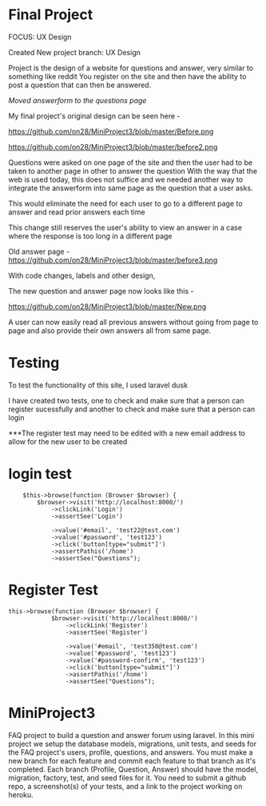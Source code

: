 # Final Project

FOCUS: UX Design

Created New project branch: UX Design

Project is the design of a website for questions and answer, very similar to something like reddit
You register on the site and then have the ability to post a question that can then be answered. 

_Moved answerform to the questions page_

My final project's original design can be seen here - 

https://github.com/on28/MiniProject3/blob/master/Before.png

https://github.com/on28/MiniProject3/blob/master/before2.png

Questions were asked on one page of the site and then the user had to be taken to another page in other to answer the question
With the way that the web is used today, this does not suffice and we needed another way to integrate the answerform
into same page as the question that a user asks. 

This would eliminate the need for each user to go to a different page to answer and read prior answers each time

This change still reserves the user's ability to view an answer in a case where the response is too long in a different page

Old answer page - 
https://github.com/on28/MiniProject3/blob/master/before3.png

With code changes, labels and other design,

The new question and answer page now looks like this - 

https://github.com/on28/MiniProject3/blob/master/New.png

A user can now easily read all previous answers without going from page to page and also provide their own answers all
from same page.

# Testing

To test the functionality of this site, I used laravel dusk

I have created two tests, one to check and make sure that a person can register sucessfully and another to check and 
make sure that a person can login

***The register test may need to be edited with a new email address to allow for the new user to be created

# login test

        $this->browse(function (Browser $browser) {
            $browser->visit('http://localhost:8000/')
                ->clickLink('Login')
                ->assertSee('Login')

                ->value('#email', 'test22@test.com')
                ->value('#password', 'test123')
                ->click('button[type="submit"]')
                ->assertPathis('/home')
                ->assertSee("Questions");

# Register Test

    this->browse(function (Browser $browser) {
                $browser->visit('http://localhost:8000/')
                    ->clickLink('Register')
                    ->assertSee('Register')
                    
                    ->value('#email', 'test350@test.com')
                    ->value('#password', 'test123')
                    ->value('#password-confirm', 'test123')
                    ->click('button[type="submit"]')
                    ->assertPathis('/home')
                    ->assertSee("Questions");

# MiniProject3
FAQ project to build a question and answer forum using laravel.
In this mini project we setup the database models, migrations, unit tests, and seeds for the FAQ project's users, profile,
questions, and answers. You must make a new branch for each feature and commit each feature to that branch as it's completed.
Each branch (Profile, Question, Answer) should have the model, migration, factory, test, and seed files for it. You need to submit a github repo, a screenshot(s) of your tests, and a link to the project working on heroku. 
